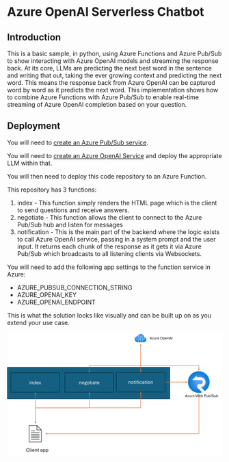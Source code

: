 # Azure OpenAI Serverless Chatbot

## Introduction
This is a basic sample, in python, using Azure Functions and Azure Pub/Sub to show interacting with Azure OpenAI models and streaming the response back. At its core, LLMs are predicting the next best word in the sentence and writing that out, taking the ever growing context and predicting the next word. This means the response back from Azure OpenAI can be captured word by word as it predicts the next word. This implementation shows how to combine Azure Functions with Azure Pub/Sub to enable real-time streaming of Azure OpenAI completion based on your question.

## Deployment
You will need to [create an Azure Pub/Sub service](https://learn.microsoft.com/en-us/azure/azure-web-pubsub/howto-develop-create-instance?tabs=CLI&pivots=method-azure-portal).

You will need to [create an Azure OpenAI Service](https://learn.microsoft.com/en-us/azure/ai-services/openai/overview) and deploy the appropriate LLM within that.

You will then need to deploy this code repository to an Azure Function. 

This repository has 3 functions:

1. index - This function simply renders the HTML page which is the client to send questions and receive answers.
2. negotiate - This function allows the client to connect to the Azure Pub/Sub hub and listen for messages
3. notification - This is the main part of the backend where the logic exists to call Azure OpenAI service, passing in a system prompt and the user input. It returns each chunk of the response as it gets it via Azure Pub/Sub  which broadcasts to all listening clients via Websockets.

You will need to add the following app settings to the function service in Azure:

* AZURE_PUBSUB_CONNECTION_STRING
* AZURE_OPENAI_KEY
* AZURE_OPENAI_ENDPOINT

This is what the solution looks like visually and can be built up on as you extend your use case.

![Architecture view of serverless Azure Open AI implementation](arch-diag.png "Architecture view of serverless Azure Open AI implementation")